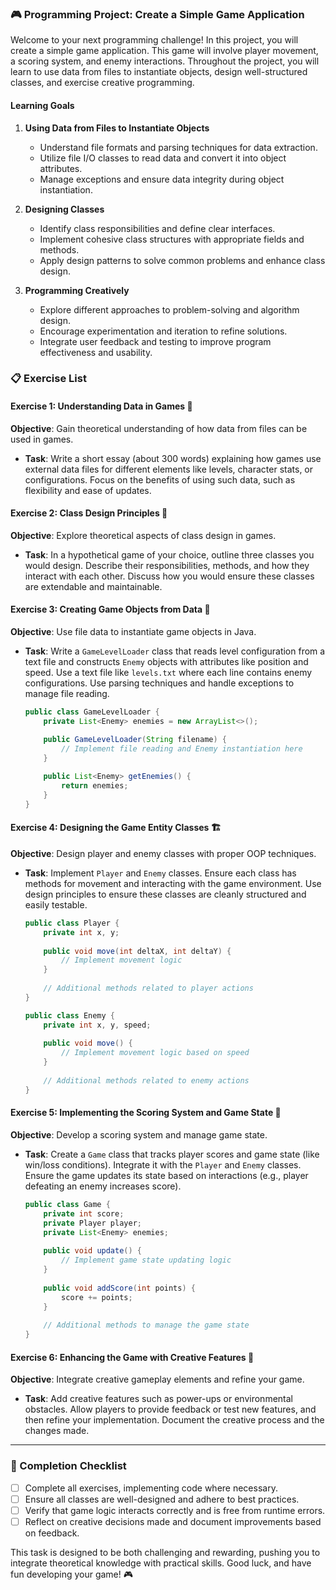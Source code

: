 ### 🎮 Programming Project: Create a Simple Game Application

Welcome to your next programming challenge! In this project, you will create a simple game application. This game will involve player movement, a scoring system, and enemy interactions. Throughout the project, you will learn to use data from files to instantiate objects, design well-structured classes, and exercise creative programming. 

#### Learning Goals

1. **Using Data from Files to Instantiate Objects**
   - Understand file formats and parsing techniques for data extraction.
   - Utilize file I/O classes to read data and convert it into object attributes.
   - Manage exceptions and ensure data integrity during object instantiation.

2. **Designing Classes**
   - Identify class responsibilities and define clear interfaces.
   - Implement cohesive class structures with appropriate fields and methods.
   - Apply design patterns to solve common problems and enhance class design.

3. **Programming Creatively**
   - Explore different approaches to problem-solving and algorithm design.
   - Encourage experimentation and iteration to refine solutions.
   - Integrate user feedback and testing to improve program effectiveness and usability.

### 📋 Exercise List

#### Exercise 1: Understanding Data in Games 📄

**Objective**: Gain theoretical understanding of how data from files can be used in games.

- **Task**: Write a short essay (about 300 words) explaining how games use external data files for different elements like levels, character stats, or configurations. Focus on the benefits of using such data, such as flexibility and ease of updates.

#### Exercise 2: Class Design Principles 📘

**Objective**: Explore theoretical aspects of class design in games.

- **Task**: In a hypothetical game of your choice, outline three classes you would design. Describe their responsibilities, methods, and how they interact with each other. Discuss how you would ensure these classes are extendable and maintainable.

#### Exercise 3: Creating Game Objects from Data 💾

**Objective**: Use file data to instantiate game objects in Java.

- **Task**: Write a `GameLevelLoader` class that reads level configuration from a text file and constructs `Enemy` objects with attributes like position and speed. Use a text file like `levels.txt` where each line contains enemy configurations. Use parsing techniques and handle exceptions to manage file reading.

    ```java
    public class GameLevelLoader {
        private List<Enemy> enemies = new ArrayList<>();

        public GameLevelLoader(String filename) {
            // Implement file reading and Enemy instantiation here
        }
        
        public List<Enemy> getEnemies() {
            return enemies;
        }
    }
    ```

#### Exercise 4: Designing the Game Entity Classes 🏗️

**Objective**: Design player and enemy classes with proper OOP techniques.

- **Task**: Implement `Player` and `Enemy` classes. Ensure each class has methods for movement and interacting with the game environment. Use design principles to ensure these classes are cleanly structured and easily testable.

    ```java
    public class Player {
        private int x, y;
        
        public void move(int deltaX, int deltaY) {
            // Implement movement logic
        }
        
        // Additional methods related to player actions
    }
    
    public class Enemy {
        private int x, y, speed;
        
        public void move() {
            // Implement movement logic based on speed
        }
        
        // Additional methods related to enemy actions
    }
    ```

#### Exercise 5: Implementing the Scoring System and Game State 🚀

**Objective**: Develop a scoring system and manage game state.

- **Task**: Create a `Game` class that tracks player scores and game state (like win/loss conditions). Integrate it with the `Player` and `Enemy` classes. Ensure the game updates its state based on interactions (e.g., player defeating an enemy increases score).

    ```java
    public class Game {
        private int score;
        private Player player;
        private List<Enemy> enemies;
        
        public void update() {
            // Implement game state updating logic
        }
        
        public void addScore(int points) {
            score += points;
        }
        
        // Additional methods to manage the game state
    }
    ```

#### Exercise 6: Enhancing the Game with Creative Features 🎨

**Objective**: Integrate creative gameplay elements and refine your game.

- **Task**: Add creative features such as power-ups or environmental obstacles. Allow players to provide feedback or test new features, and then refine your implementation. Document the creative process and the changes made.

---

### 🚀 Completion Checklist

- [ ] Complete all exercises, implementing code where necessary.
- [ ] Ensure all classes are well-designed and adhere to best practices.
- [ ] Verify that game logic interacts correctly and is free from runtime errors.
- [ ] Reflect on creative decisions made and document improvements based on feedback.

This task is designed to be both challenging and rewarding, pushing you to integrate theoretical knowledge with practical skills. Good luck, and have fun developing your game! 🎮